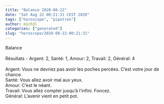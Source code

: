 ```yaml
---
title: "Balance 2020-08-22"
date: "Sat Aug 22 00:21:31 CEST 2020"
tags: ["horoscope", "pipotron"]
author: m1ch3l
categories: ["generated"]
slug: "horoscope/2020-08-22-00:21:31"
---
```


Balance<br>
<br>
Résultats - Argent: 2, Santé: 1, Amour: 2, Travail: 2, Général: 4<br>
<br>
Argent:  Vous ne devriez pas avoir les poches percées. C’est votre jour de chance.<br>
Santé:   Vous allez avoir mal aux yeux. <br>
Amour:   C’est le néant. <br>
Travail: Vous allez compter jusqu’à l’infini. Foncez.<br>
Général: L’avenir vient en petit pot.<br>
